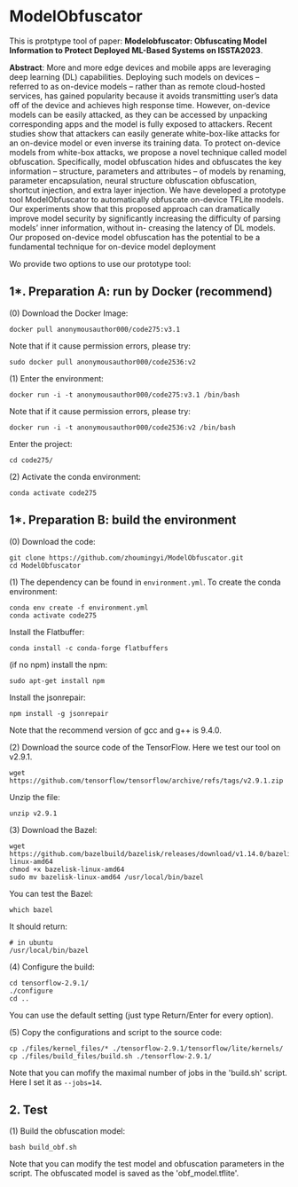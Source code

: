 # ModelObfuscator

This is protptype tool of paper: **Modelobfuscator: Obfuscating Model Information to Protect Deployed ML-Based Systems on ISSTA2023**.

**Abstract**:
More and more edge devices and mobile apps are leveraging deep learning (DL) capabilities. Deploying such models on devices – referred to as on-device models – rather than as remote cloud-hosted services, has gained popularity because it avoids transmitting user’s data off of the device and achieves high response time. However, on-device models can be easily attacked, as they can be accessed by unpacking corresponding apps and the model is fully exposed to attackers. Recent studies show that attackers can easily generate white-box-like attacks for an on-device model or even inverse its training data. To protect on-device models from white-box attacks, we propose a novel technique called model obfuscation. Specifically, model obfuscation hides and obfuscates the key information – structure, parameters and attributes – of models by renaming, parameter encapsulation, neural structure obfuscation obfuscation, shortcut injection, and extra layer injection. We have developed a prototype tool ModelObfuscator to automatically obfuscate on-device TFLite models. Our experiments show that this proposed approach can dramatically improve model security by significantly increasing the difficulty of parsing models’ inner information, without in- creasing the latency of DL models. Our proposed on-device model obfuscation has the potential to be a fundamental technique for on-device model deployment

Wo provide two options to use our prototype tool:

## 1*. Preparation A: run by Docker (recommend)

(0) Download the Docker Image:

```
docker pull anonymousauthor000/code275:v3.1
```

Note that if it cause permission errors, please try: 

```
sudo docker pull anonymousauthor000/code2536:v2
```

(1) Enter the environment:

```
docker run -i -t anonymousauthor000/code275:v3.1 /bin/bash
```

Note that if it cause permission errors, please try: 

```
docker run -i -t anonymousauthor000/code2536:v2 /bin/bash
```

Enter the project:

```
cd code275/
```

(2) Activate the conda environment: 

```
conda activate code275
```

## 1*. Preparation B: build the environment

(0) Download the code:

```
git clone https://github.com/zhoumingyi/ModelObfuscator.git
cd ModelObfuscator
```

(1) The dependency can be found in `environment.yml`. To create the conda environment:

```
conda env create -f environment.yml
conda activate code275
```

Install the Flatbuffer:

```
conda install -c conda-forge flatbuffers
```

(if no npm) install the npm:

```
sudo apt-get install npm
```

Install the jsonrepair:

```
npm install -g jsonrepair
```

Note that the recommend version of gcc and g++ is 9.4.0.


(2) Download the source code of the TensorFlow. Here we test our tool on v2.9.1.

```
wget https://github.com/tensorflow/tensorflow/archive/refs/tags/v2.9.1.zip
```

Unzip the file:

```
unzip v2.9.1
```

(3) Download the Bazel:

```
wget https://github.com/bazelbuild/bazelisk/releases/download/v1.14.0/bazelisk-linux-amd64
chmod +x bazelisk-linux-amd64
sudo mv bazelisk-linux-amd64 /usr/local/bin/bazel
```

You can test the Bazel:

```
which bazel
```

It should return:

```
# in ubuntu
/usr/local/bin/bazel
```

(4) Configure the build:

```
cd tensorflow-2.9.1/
./configure
cd ..
```

You can use the default setting (just type Return/Enter for every option).

(5) Copy the configurations and script to the source code:  

```
cp ./files/kernel_files/* ./tensorflow-2.9.1/tensorflow/lite/kernels/
cp ./files/build_files/build.sh ./tensorflow-2.9.1/
```

Note that you can mofify the maximal number of jobs in the 'build.sh' script. Here I set it as `--jobs=14`. 

## 2. Test

(1) Build the obfuscation model:

```
bash build_obf.sh
```

Note that you can modify the test model and obfuscation parameters in the script. The obfuscated model is saved as the 'obf_model.tflite'.
